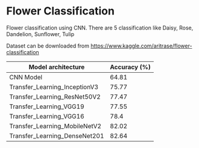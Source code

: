 # Flower Classification
Flower classification using CNN. There are 5 classification like Daisy, Rose, Dandelion, Sunflower, Tulip

Dataset can be downloaded from
https://www.kaggle.com/aritrase/flower-classification


| Model architecture  | Accuracy (%)  |
| --------------------| ------------- |
| CNN Model           | 64.81         |
| Transfer_Learning_InceptionV3|75.77 |
| Transfer_Learning_ResNet50V2 | 77.47|
| Transfer_Learning_VGG19 |77.55 |
| Transfer_Learning_VGG16 | 78.4  |
| Transfer_Learning_MobileNetV2 | 82.02  |
| Transfer_Learning_DenseNet201 | 82.64  |
